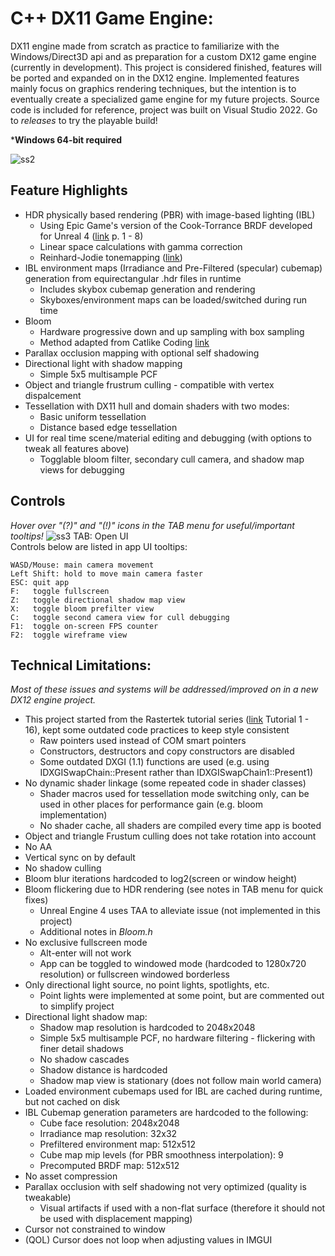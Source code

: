 # C++ DX11 Game Engine:

DX11 engine made from scratch as practice to familiarize with the Windows/Direct3D api and as preparation for a custom DX12 game engine (currently in development). This project is considered finished, features will be ported and expanded on in the DX12 engine. Implemented features mainly focus on graphics rendering techniques, but the intention is to eventually create a specialized game engine for my future projects. Source code is included for reference, project was built on Visual Studio 2022. Go to *releases* to try the playable build!

***Windows 64-bit required** 

![ss2](https://github.com/JKHYuen/DX11Engine/assets/53157428/0375ab4e-9be6-45a1-a498-8aaa90a31758)

## Feature Highlights
- HDR physically based rendering (PBR) with image-based lighting (IBL)
	- Using Epic Game's version of the Cook-Torrance BRDF developed for Unreal 4 ([link](https://cdn2.unrealengine.com/Resources/files/2013SiggraphPresentationsNotes-26915738.pdf) p. 1 - 8)
	- Linear space calculations with gamma correction
	- Reinhard-Jodie tonemapping ([link](https://64.github.io/tonemapping/#reinhard-jodie))
- IBL environment maps (Irradiance and Pre-Filtered (specular) cubemap) generation from equirectangular .hdr files in runtime
	- Includes skybox cubemap generation and rendering
	- Skyboxes/environment maps can be loaded/switched during run time
- Bloom
	- Hardware progressive down and up sampling with box sampling
 	- Method adapted from Catlike Coding [link](https://catlikecoding.com/unity/tutorials/advanced-rendering/bloom/)
- Parallax occlusion mapping with optional self shadowing
- Directional light with shadow mapping
	- Simple 5x5 multisample PCF
- Object and triangle frustrum culling
        - compatible with vertex dispalcement
- Tessellation with DX11 hull and domain shaders with two modes:
	- Basic uniform tessellation
	- Distance based edge tessellation
- UI for real time scene/material editing and debugging (with options to tweak all features above)
	- Togglable bloom filter, secondary cull camera, and shadow map views for debugging

## Controls
*Hover over "(?)" and "(!)" icons in the TAB menu for useful/important tooltips!*
![ss3](https://github.com/JKHYuen/DX11Engine/assets/53157428/411f27d7-08d3-499a-8b23-639f01cdc2f6)
TAB: Open UI  
Controls below are listed in app UI tooltips:     

    WASD/Mouse: main camera movement 
    Left Shift: hold to move main camera faster
    ESC: quit app
    F:   toggle fullscreen
    Z:   toggle directional shadow map view
    X:   toggle bloom prefilter view
    C:   toggle second camera view for cull debugging
    F1:  toggle on-screen FPS counter
    F2:  toggle wireframe view
     
## Technical Limitations:
*Most of these issues and systems will be addressed/improved on in a new DX12 engine project.*
- This project started from the Rastertek tutorial series ([link](https://rastertek.com/tutdx11win10.html) Tutorial 1 - 16), kept some outdated code practices to keep style consistent
	- Raw pointers used instead of COM smart pointers
	- Constructors, destructors and copy constructors are disabled
	- Some outdated DXGI (1.1) functions are used (e.g. using IDXGISwapChain::Present rather than IDXGISwapChain1::Present1)
- No dynamic shader linkage (some repeated code in shader classes)
	- Shader macros used for tessellation mode switching only, can be used in other places for performance gain (e.g. bloom implementation)
 	- No shader cache, all shaders are compiled every time app is booted
- Object and triangle Frustum culling does not take rotation into account
- No AA
- Vertical sync on by default
- No shadow culling
- Bloom blur iterations hardcoded to log2(screen or window height)
- Bloom flickering due to HDR rendering (see notes in TAB menu for quick fixes)
	- Unreal Engine 4 uses TAA to alleviate issue (not implemented in this project)
	- Additional notes in *Bloom.h*
- No exclusive fullscreen mode
	- Alt-enter will not work
	- App can be toggled to windowed mode (hardcoded to 1280x720 resolution) or fullscreen windowed borderless
- Only directional light source, no point lights, spotlights, etc.
	- Point lights were implemented at some point, but are commented out to simplify project
- Directional light shadow map:
	- Shadow map resolution is hardcoded to 2048x2048
	- Simple 5x5 multisample PCF, no hardware filtering - flickering with finer detail shadows
	- No shadow cascades
	- Shadow distance is hardcoded
	- Shadow map view is stationary (does not follow main world camera)
- Loaded environment cubemaps used for IBL are cached during runtime, but not cached on disk
- IBL Cubemap generation parameters are hardcoded to the following:
	- Cube face resolution: 2048x2048
	- Irradiance map resolution: 32x32
	- Prefiltered environment map: 512x512
	- Cube map mip levels (for PBR smoothness interpolation): 9
	- Precomputed BRDF map: 512x512
- No asset compression
- Parallax occlusion with self shadowing not very optimized (quality is tweakable)
	- Visual artifacts if used with a non-flat surface (therefore it should not be used with displacement mapping) 
- Cursor not constrained to window
- (QOL) Cursor does not loop when adjusting values in IMGUI
